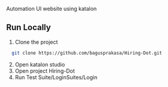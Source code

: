 Automation UI website using katalon


## Run Locally

1. Clone the project
```bash
  git clone https://github.com/bagusprakasa/Hiring-Dot.git
```
2. Open katalon studio
3. Open project Hiring-Dot
4. Run Test Suite/LoginSuites/Login

